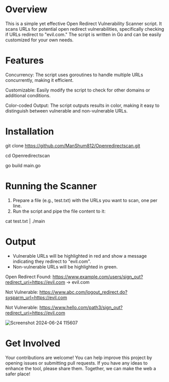 # Overview
This is a simple yet effective Open Redirect Vulnerability Scanner script. It scans URLs for potential open redirect vulnerabilities, specifically checking if URLs redirect to "evil.com." The script is written in Go and can be easily customized for your own needs.

# Features
Concurrency: The script uses goroutines to handle multiple URLs concurrently, making it efficient.

Customizable: Easily modify the script to check for other domains or additional conditions.

Color-coded Output: The script outputs results in color, making it easy to distinguish between vulnerable and non-vulnerable URLs.

# Installation

git clone https://github.com/ManShum812/Openredirectscan.git

cd Openredirectscan

go build main.go

# Running the Scanner
1. Prepare a file (e.g., test.txt) with the URLs you want to scan, one per line.
3. Run the script and pipe the file content to it:

cat test.txt | ./main

# Output
- Vulnerable URLs will be highlighted in red and show a message indicating they redirect to "evil.com".
- Non-vulnerable URLs will be highlighted in green.

Open Redirect Found: https://www.example.com/users/sign_out?redirect_uri=https://evil.com -> evil.com

Not Vulnerable: https://www.abc.com/logout_redirect.do?sysparm_url=https://evil.com

Not Vulnerable: https://www.hello.com/path3/sign_out?redirect_uri=https://evil.com

![Screenshot 2024-06-24 115607](https://github.com/ManShum812/Openredirectscan/assets/43279996/cdbf258e-9174-4738-98bc-c770048d4714)


# Get Involved
Your contributions are welcome! You can help improve this project by opening issues or submitting pull requests. If you have any ideas to enhance the tool, please share them. Together, we can make the web a safer place!
